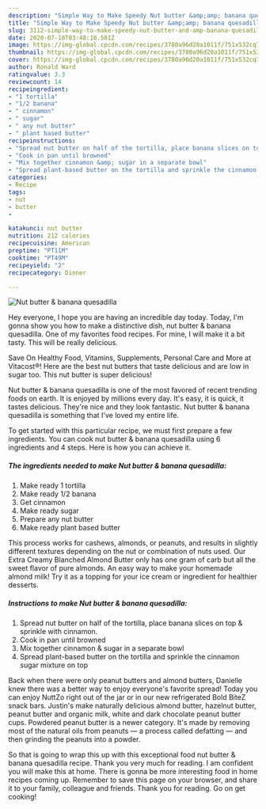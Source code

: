 ```yaml
---
description: "Simple Way to Make Speedy Nut butter &amp;amp; banana quesadilla"
title: "Simple Way to Make Speedy Nut butter &amp;amp; banana quesadilla"
slug: 3112-simple-way-to-make-speedy-nut-butter-and-amp-banana-quesadilla
date: 2020-07-10T03:48:10.581Z
image: https://img-global.cpcdn.com/recipes/3780a96d20a1011f/751x532cq70/nut-butter-banana-quesadilla-recipe-main-photo.jpg
thumbnail: https://img-global.cpcdn.com/recipes/3780a96d20a1011f/751x532cq70/nut-butter-banana-quesadilla-recipe-main-photo.jpg
cover: https://img-global.cpcdn.com/recipes/3780a96d20a1011f/751x532cq70/nut-butter-banana-quesadilla-recipe-main-photo.jpg
author: Ronald Ward
ratingvalue: 3.3
reviewcount: 14
recipeingredient:
- "1 tortilla"
- "1/2 banana"
- " cinnamon"
- " sugar"
- " any nut butter"
- " plant based butter"
recipeinstructions:
- "Spread nut butter on half of the tortilla, place banana slices on top &amp; sprinkle with cinnamon."
- "Cook in pan until browned"
- "Mix together cinnamon &amp; sugar in a separate bowl"
- "Spread plant-based butter on the tortilla and sprinkle the cinnamon sugar mixture on top"
categories:
- Recipe
tags:
- nut
- butter
- 

katakunci: nut butter  
nutrition: 212 calories
recipecuisine: American
preptime: "PT11M"
cooktime: "PT49M"
recipeyield: "2"
recipecategory: Dinner

---
```



![Nut butter &amp; banana quesadilla](https://img-global.cpcdn.com/recipes/3780a96d20a1011f/751x532cq70/nut-butter-banana-quesadilla-recipe-main-photo.jpg)

Hey everyone, I hope you are having an incredible day today. Today, I'm gonna show you how to make a distinctive dish, nut butter &amp; banana quesadilla. One of my favorites food recipes. For mine, I will make it a bit tasty. This will be really delicious.

Save On Healthy Food, Vitamins, Supplements, Personal Care and More at Vitacost®! Here are the best nut butters that taste delicious and are low in sugar too. This nut butter is super delicious!

Nut butter &amp; banana quesadilla is one of the most favored of recent trending foods on earth. It is enjoyed by millions every day. It's easy, it is quick, it tastes delicious. They're nice and they look fantastic. Nut butter &amp; banana quesadilla is something that I've loved my entire life.


To get started with this particular recipe, we must first prepare a few ingredients. You can cook nut butter &amp; banana quesadilla using 6 ingredients and 4 steps. Here is how you can achieve it.

<!--inarticleads1-->

##### The ingredients needed to make Nut butter &amp; banana quesadilla:

1. Make ready 1 tortilla
1. Make ready 1/2 banana
1. Get  cinnamon
1. Make ready  sugar
1. Prepare  any nut butter
1. Make ready  plant based butter


This process works for cashews, almonds, or peanuts, and results in slightly different textures depending on the nut or combination of nuts used. Our Extra Creamy Blanched Almond Butter only has one gram of carb but all the sweet flavor of pure almonds. An easy way to make your homemade almond milk! Try it as a topping for your ice cream or ingredient for healthier desserts. 

<!--inarticleads2-->

##### Instructions to make Nut butter &amp; banana quesadilla:

1. Spread nut butter on half of the tortilla, place banana slices on top &amp; sprinkle with cinnamon.
1. Cook in pan until browned
1. Mix together cinnamon &amp; sugar in a separate bowl
1. Spread plant-based butter on the tortilla and sprinkle the cinnamon sugar mixture on top


Back when there were only peanut butters and almond butters, Danielle knew there was a better way to enjoy everyone&#39;s favorite spread! Today you can enjoy NuttZo right out of the jar or in our new refrigerated Bold BiteZ snack bars. Justin&#39;s make naturally delicious almond butter, hazelnut butter, peanut butter and organic milk, white and dark chocolate peanut butter cups. Powdered peanut butter is a newer category. It&#39;s made by removing most of the natural oils from peanuts — a process called defatting — and then grinding the peanuts into a powder. 

So that is going to wrap this up with this exceptional food nut butter &amp; banana quesadilla recipe. Thank you very much for reading. I am confident you will make this at home. There is gonna be more interesting food in home recipes coming up. Remember to save this page on your browser, and share it to your family, colleague and friends. Thank you for reading. Go on get cooking!
